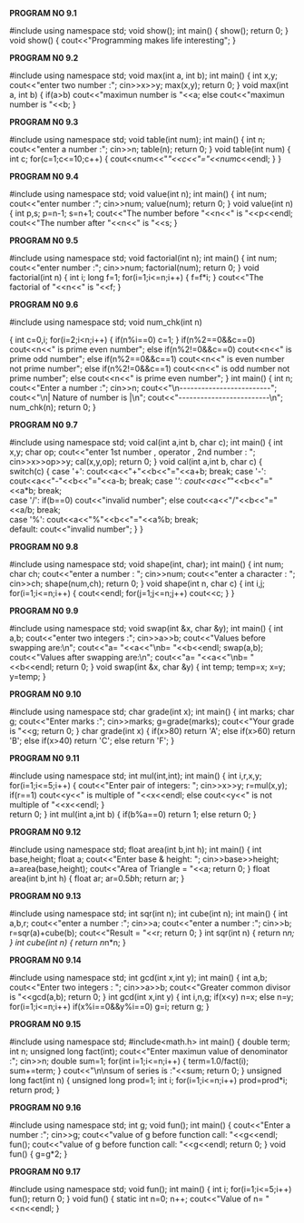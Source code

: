 **PROGRAM NO 9.1**

#include<iostream>
using namespace std;
void show();
int main()
{
	show();
	return 0;
}
void show()
{
	cout<<"Programming makes life interesting";
}

**PROGRAM N0 9.2**

#include<iostream>
using namespace std;
void max(int a, int b);
int main()
{
	int x,y;
	cout<<"enter two number :";
	cin>>x>>y;
	max(x,y);
	return 0;
}
void max(int a, int b)
{
	if(a>b)
	cout<<"maximun number is "<<a;
	else
	cout<<"maximun number is "<<b;
}

**PROGRAM N0 9.3**

#include<iostream>
using namespace std;
void table(int num);
int main()
{
	int n;
	cout<<"enter a number :";
	cin>>n;
	table(n);
	return 0;
}
void table(int num)
{
	int c;
	for(c=1;c<=10;c++)
	{
		cout<<num<<"*"<<c<<"="<<num*c<<endl;
	}
}

**PROGRAM N0 9.4**

#include<iostream>
using namespace std;
void value(int n);
int main()
{
	int num;
	cout<<"enter number :";
	cin>>num;
	value(num);
	return 0;
}
void value(int n)
{
	int p,s;
	p=n-1;
	s=n+1;
	cout<<"The number before "<<n<<" is "<<p<<endl;
	cout<<"The number after "<<n<<" is "<<s;
}

**PROGRAM N0 9.5**

#include<iostream>
using namespace std;
void factorial(int n);
int main()
{
	int num;
	cout<<"enter number :";
	cin>>num;
	factorial(num);
	return 0;
}
void factorial(int n)
{
	int i;
	long f=1;
	for(i=1;i<=n;i++)
	{
		f=f*i;
	}
	cout<<"The factorial of "<<n<<" is "<<f;
}

**PROGRAM N0 9.6**

#include<iostream>
using namespace std;
void num_chk(int n)

{
	int c=0,i;
	for(i=2;i<n;i++)
	{
		if(n%i==0)
		c=1;
	}
	if(n%2==0&&c==0)
	cout<<n<<" is prime even number";
	else if(n%2!=0&&c==0)
	cout<<n<<" is prime odd number";
	else if(n%2==0&&c==1)
	cout<<n<<" is even number not prime number";
	else if(n%2!=0&&c==1)
	cout<<n<<" is odd number not prime number";
	else
	cout<<n<<" is prime even number";
}
int main()
{
	int n;
	cout<<"Enter a number :";
	cin>>n;
	cout<<"\n-------------------------";
	cout<<"\n| Nature of number is |\n";
	cout<<"-------------------------\n";
	num_chk(n);
	return 0;
}

**PROGRAM N0 9.7**

#include<iostream>
using namespace std;
void cal(int a,int b, char c);
int main()
{
	int x,y;
	char op;
	cout<<"enter 1st number , operator , 2nd number : ";
	cin>>x>>op>>y;
	cal(x,y,op);
	return 0;
}
void cal(int a,int b, char c)
{
	switch(c)
	{
		case '+':
			cout<<a<<"+"<<b<<"="<<a+b;
			break;
		case '-':
			cout<<a<<"-"<<b<<"="<<a-b;
			break;
		case '*':
			cout<<a<<"*"<<b<<"="<<a*b;
			break;	
		case '/':
			if(b==0)
			cout<<"invalid number";
			else
			cout<<a<<"/"<<b<<"="<<a/b;
			break;	
		case '%':
			cout<<a<<"%"<<b<<"="<<a%b;
			break;	
		default:
			cout<<"invalid number";
	}
}

**PROGRAM N0 9.8**

#include<iostream>
using namespace std;
void shape(int, char);
int main()
{
	int num;
	char ch;
	cout<<"enter a number : ";
	cin>>num;
	cout<<"enter a character : ";
	cin>>ch;
	shape(num,ch);
	return 0;
}
void shape(int n, char c)
{
	int i,j;
	for(i=1;i<=n;i++)
	{
	    cout<<endl;
		for(j=1;j<=n;j++)
		cout<<c;
	}
}

**PROGRAM N0 9.9**

#include<iostream>
using namespace std;
void swap(int &x, char &y);
int main()
{
	int a,b;
	cout<<"enter two integers :";
	cin>>a>>b;
	cout<<"Values before swapping are:\n";
	cout<<"a= "<<a<<"\nb= "<<b<<endl;
	swap(a,b);
	cout<<"Values after swapping are:\n"; 
	cout<<"a= "<<a<<"\nb= "<<b<<endl;
	return 0;
}
void swap(int &x, char &y)
{
	int temp;
	temp=x;
	x=y;
	y=temp;
}

**PROGRAM N0 9.10**

#include<iostream>
using namespace std;
char grade(int x);
int main()
{
	int marks;
	char g;
	cout<<"Enter marks :";
	cin>>marks;
	g=grade(marks);
	cout<<"Your grade is "<<g;
	return 0;
}
char grade(int x)
{
	if(x>80)
	return 'A';
	else if(x>60)
	return 'B';
	else if(x>40)
	return 'C';
	else
	return 'F';
}

**PROGRAM N0 9.11**

#include<iostream>
using namespace std;
int mul(int,int);
int main()
{
	int i,r,x,y;
	for(i=1;i<=5;i++)
	{
		cout<<"Enter pair of integers: ";
		cin>>x>>y;
		r=mul(x,y);
		if(r==1)
		cout<<y<<" is multiple of "<<x<<endl;
		else
		cout<<y<<" is not multiple of "<<x<<endl;
	}	
	return 0;
}
int mul(int a,int b)
{
	if(b%a==0)
	return 1;
	else
	return 0;
}

**PROGRAM N0 9.12**

#include<iostream>
using namespace std;
float area(int b,int h);
int main()
{
	int base,height;
	float a;
	cout<<"Enter base & height: ";
	cin>>base>>height;
	a=area(base,height);
	cout<<"Area of Triangle = "<<a;
	return 0;
}
float area(int b,int h)
{
	float ar;
	ar=0.5*b*h;
	return ar;
}

**PROGRAM N0 9.13**

#include<iostream>
using namespace std;
int sqr(int n);
int cube(int n);
int main()
{
	int a,b,r;
	cout<<"enter a  number :";
	cin>>a;
	cout<<"enter a  number :";
	cin>>b;
	r=sqr(a)+cube(b);
	cout<<"Result = "<<r;
	return 0;
}
int sqr(int n)
{
	return n*n;
}
int cube(int n)
{
	return n*n*n;
}

**PROGRAM N0 9.14**

#include<iostream>
using namespace std;
int gcd(int x,int y);
int main()
{
	int a,b;
	cout<<"Enter two integers : ";
	cin>>a>>b;
	cout<<"Greater common divisor is "<<gcd(a,b);
	return 0;
}
int gcd(int x,int y)
{
	int i,n,g;
	if(x<y)
	n=x;
	else
	n=y;
	for(i=1;i<=n;i++)
	if(x%i==0&&y%i==0)
	g=i;
	return g;
}

**PROGRAM N0 9.15**

#include<iostream>
using namespace std;
#include<math.h>
int main()
{
	double term;
	int n;
	unsigned long fact(int);
	cout<<"Enter maximun value of denominator :";
	cin>>n;
	double sum=1;
	for(int i=1;i<=n;i++)
	{
		term=1.0/fact(i);
		sum+=term;
	}
	cout<<"\n\nsum of series is :"<<sum;
	return 0;
}
unsigned long fact(int n)
{
    unsigned long prod=1;
    int i;
    for(i=1;i<=n;i++)
    prod=prod*i;
    return prod;
}

**PROGRAM N0 9.16**

#include<iostream>
using namespace std;
int g;
void fun();
int main()
{
	cout<<"Enter a number :";
	cin>>g;
	cout<<"value of g before function call: "<<g<<endl;
	fun();
	cout<<"value of g before function call: "<<g<<endl;
	return 0;
}
void fun()
{
	g=g*2;
}

**PROGRAM N0 9.17**

#include<iostream>
using namespace std;
void fun();
int main()
{
	int i;
	for(i=1;i<=5;i++)
	fun();
	return 0;
}
void fun()
{
	static int n=0;
	n++;
	cout<<"Value of n= "<<n<<endl;
}

